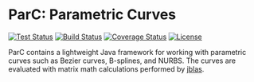 # ParC: Parametric Curves

[![Test Status](https://github.com/klane/parc/workflows/Tests/badge.svg)](https://github.com/klane/parc/actions)
[![Build Status](https://travis-ci.com/klane/parc.svg?branch=master)](https://travis-ci.com/klane/parc)
[![Coverage Status](https://img.shields.io/codecov/c/github/klane/parc.svg?label=Coverage&logo=codecov)](https://codecov.io/gh/klane/parc)
[![License](https://img.shields.io/github/license/klane/parc.svg?label=License)](LICENSE)

ParC contains a lightweight Java framework for working with parametric curves such as Bezier curves, B-splines, and
NURBS. The curves are evaluated with matrix math calculations performed by [jblas](http://jblas.org/).
